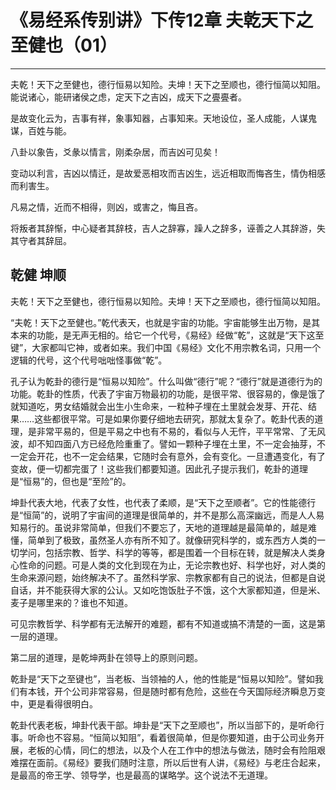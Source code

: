 # 《易经系传别讲》下传12章 夫乾天下之至健也（01）

------

夫乾！天下之至健也，德行恒易以知险。夫坤！天下之至顺也，德行恒简以知阻。能说诸心，能研诸侯之虑，定天下之吉凶，成天下之亹亹者。

是故变化云为，吉事有祥，象事知器，占事知来。天地设位，圣人成能，人谋鬼谋，百姓与能。

八卦以象告，爻彖以情言，刚柔杂居，而吉凶可见矣！

变动以利言，吉凶以情迁，是故爱恶相攻而吉凶生，远近相取而悔吝生，情伪相感而利害生。

凡易之情，近而不相得，则凶，或害之，悔且吝。

将叛者其辞惭，中心疑者其辞枝，吉人之辞寡，躁人之辞多，诬善之人其辞游，失其守者其辞屈。

## 乾健 坤顺

夫乾！天下之至健也，德行恒易以知险。夫坤！天下之至顺也，德行恒简以知阻。

“夫乾！天下之至健也。”乾代表天，也就是宇宙的功能。宇宙能够生出万物，是其本来的功能，是无声无相的。给它一个代号，《易经》经做“乾”，这就是“天下这至键”，大家都叫它神，或者如来。我们中国《易经》文化不用宗教名词，只用一个逻辑的代号，这个代号咄咄怪事做“乾”。

孔子认为乾卦的德行是“恒易以知险”。什么叫做“德行”呢？“德行”就是道德行为的功能。乾卦的性质，代表了宇宙万物最初的功能，是很平常、很容易的，像是饿了就知道吃，男女结婚就会出生小生命来，一粒种子埋在土里就会发芽、开花、结果……这些都很平常。可是如果你要仔细地去研究，那就太复杂了。乾卦代表的道理，是非常平易的，但是平易之中也有不易的，看似与人无忤，平平常常、了无风波，却不知四面八方已经危险重重了。譬如一颗种子埋在土里，不一定会抽芽，不一定会开花，也不一定会结果，它随时会有意外，会有变化。一旦遭遇变化，有了变故，便一切都完蛋了！这些我们都要知道。因此孔子提示我们，乾卦的道理是“恒易”的，但也是“至险”的。

坤卦代表大地，代表了女性，也代表了柔顺，是“天下之至顺者”。它的性能德行是“恒简”的，说明了宇宙间的道理是很简单的，并不是那么高深幽远，而是人人易知易行的。虽说非常简单，但我们不要忘了，天地的道理越是最简单的，越是难懂，简单到了极致，虽然圣人亦有所不知了。就像研究科学的，或东西方人类的一切学问，包括宗教、哲学、科学的等等，都是围着一个目标在转，就是解决人类身心性命的问题。可是人类的文化到现在为止，无论宗教也好、科学也好，对人类的生命来源问题，始终解决不了。虽然科学家、宗教家都有自己的说法，但都是自说自话，并不能获得大家的公认。又如吃饱饭肚子不饿，这个大家都知道，但是米、麦子是哪里来的？谁也不知道。

可见宗教哲学、科学都有无法解开的难题，都有不知道或搞不清楚的一面，这是第一层的道理。

第二层的道理，是乾坤两卦在领导上的原则问题。

乾卦是“天下之至键也”，当老板、当领袖的人，他的性能是“恒易以知险”。譬如我们有本钱，开个公司非常容易，但是随时都有危险，这些在今天国际经济瞬息万变中，更是看得很明白。

乾卦代表老板，坤卦代表干部。坤卦是“天下之至顺也”，所以当部下的，是听命行事。听命也不容易。“恒简以知阻”，看着很简单，但是你要知道，由于公司业务开展，老板的心情，同仁的想法，以及个人在工作中的想法与做法，随时会有险阻艰难摆在面前。《易经》要我们随时注意，所以后世有人讲，《易经》与老庄合起来，是最高的帝王学、领导学，也是最高的谋略学。这个说法不无道理。